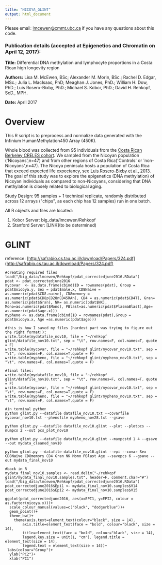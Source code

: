 ```yaml
---
title: "NICOYA_GLINT"
output: html_document
---
```


Please email: lmcewen@cmmt.ubc.ca if you have any questions about this code. 

### Publication details (accepted at Epigenetics and Chromatin on April 12, 2017):
__Title:__ Differential DNA methylation and lymphocyte proportions in a Costa Rican high longevity region

__Authors:__ Lisa M. McEwen, BSc; Alexander M. Morin, BSc.; Rachel D. Edgar, MSc.; Julia L. MacIsaac, PhD; Meaghan J. Jones, PhD.; William H. Dow, PhD.; Luis Rosero-Bixby, PhD.; Michael S. Kobor, PhD.; David H. Rehkopf, ScD., MPH.

__Date:__ April 2017


Overview
======
This R script is to preprocess and normalize data generated with the Infinium HumanMethylation450 Array (450K).

Whole blood was collected from 95 individuals from the [Costa Rican Berkeley CRELES cohort](http://www.creles.berkeley.edu/). We sampled from the Nicoyan population ('Nicoyans',n=47) and from other regions of Costa Rica('Controls' or 'non-Nicoyans',n=47). The Nicoya peninsula hosts a population of Costa Rica that exceed expected life expectancy, see [Luis Rosero-Bixby et al., 2013](http://pubmedcentralcanada.ca/pmcc/articles/PMC4241350/). The goal of this study was to explore the epigenetics (DNA methylation) of Nicoyan individuals as compared to non-Nicoyans, considering that DNA methylation is closely related to biological aging. 

Study Design: 
95 samples + 1 technical replicate, randomly distributed across 12 arrays ("chips", as each chip has 12 samples) run in one batch.

All R objects and files are located:
1. Kobor Server: big_data/lmcewen/Rehkopf
2. Stanford Server: [LINK](to be determined)

# GLINT
reference: [http://safrabio.cs.tau.ac.il/download/Papers/324.pdf](http://safrabio.cs.tau.ac.il/download/Papers/324.pdf)

```{r}
#creating required files
load("/big_data/lmcewen/Rehkopf/pdat_correctedjune2016.RData")
pdat <- pdat_correctedjune2016
mycovar  <- as.data.frame(cbind(ID = rownames(pdat), Group = pdat$nicoya.y, Sex = pdat$male.x, CD8Naive = as.numeric(pdat$CD8.naive), CD8memory = as.numeric(pdat$CD8pCD28nCD45RAn), CD4 = as.numeric(pdat$CD4T), Gran= as.numeric(pdat$Gran), NK= as.numeric(pdat$NK), Mono=as.numeric(pdat$Mono), PBlast=as.numeric(pdat$PlasmaBlast),Age= as.numeric(pdat$age.x)))
mypheno <- as.data.frame(cbind(ID = rownames(pdat),Group = pdat$nicoya.x, Age =as.numeric(pdat$age)))

#this is how I saved my files (hardest part was trying to figure out the right format!):
write.table(mydatafile_nov10, file = "~/rehkopf glint/datafile_nov10.txt", sep = "\t", row.names=F, col.names=T, quote = F)
write.table(mycovar, file = "~/rehkopf glint/mycovar_nov10.txt", sep = "\t", row.names=F, col.names=T,quote = F)
write.table(mypheno, file = "~/rehkopf glint/mypheno_nov10.txt", sep = "\t", row.names=F, col.names=T,quote = F)

#final files:
write.table(mydatafile_nov10, file = "~/rehkopf glint/datafile_nov10.txt", sep = "\t", row.names=F, col.names=T, quote = F)
write.table(mycovar, file = "~/rehkopf glint/mycovar_nov10.txt", sep = "\t", row.names=F, col.names=T,quote = F)
write.table(mypheno, file = "~/rehkopf glint/mypheno_nov10.txt", sep = "\t", row.names=F, col.names=T,quote = F)

#in terminal python
python glint.py --datafile datafile_nov10.txt --covarfile mycovar_nov10.txt --phenofile mypheno_nov28.txt --gsave
 
python glint.py --datafile datafile_nov10.glint --plot --plotpcs --numpcs 2 --out pcs_plot_nov10

python glint.py --datafile datafile_nov10.glint --maxpcstd 1 4 --gsave --out mydata_cleaned_nov10

python glint.py --datafile datafile_nov10.glint --epi --covar Sex CD8Naive CD8memory CD4 Gran NK Mono PBlast Age --savepcs 6 --gsave --out mydata_final_nov10

#back in R
mydata_final_nov10.samples <- read.delim("~/rehkopf glint/mydata_final_nov10.samples.txt", header=F, comment.char="#")
load("/big_data/lmcewen/Rehkopf/pdat_correctedjune2016.RData")
pdat_correctedjune2016$Epi1 <- mydata_final_nov10.samples$V14
pdat_correctedjune2016$Epi2 <- mydata_final_nov10.samples$V15

ggplot(pdat_correctedjune2016, aes(x=EPI1, y=EPI2, colour = as.factor(nicoya.x)))+
  scale_colour_manual(values=c("black", "dodgerblue"))+
  geom_point()+
  theme_bw()+
    theme(axis.text=element_text(colour="black", size = 14), 
        axis.title=element_text(face = "bold", colour="black", size = 14),
        title=element_text(face = "bold", colour="black", size = 14), 
        legend.key.size = unit(1, "cm"), legend.title = element_text(size = 14), 
        legend.text = element_text(size = 14))+
 labs(colour="Group")+
  ylab("PC2")+
  xlab("PC1")
  ```



